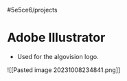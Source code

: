 #5e5ce6/projects 

# Adobe Illustrator

- Used for the algovision logo.

![[Pasted image 20231008234841.png]]
